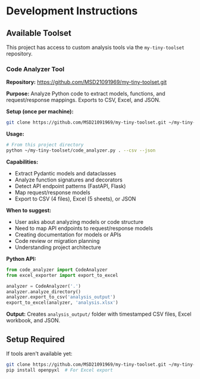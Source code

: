 # Development Instructions

## Available Toolset

This project has access to custom analysis tools via the `my-tiny-toolset` repository.

### Code Analyzer Tool

**Repository:** https://github.com/MSD21091969/my-tiny-toolset.git

**Purpose:** Analyze Python code to extract models, functions, and request/response mappings. Exports to CSV, Excel, and JSON.

**Setup (once per machine):**
```bash
git clone https://github.com/MSD21091969/my-tiny-toolset.git ~/my-tiny-toolset
```

**Usage:**
```bash
# From this project directory
python ~/my-tiny-toolset/code_analyzer.py . --csv --json
```

**Capabilities:**
- Extract Pydantic models and dataclasses
- Analyze function signatures and decorators
- Detect API endpoint patterns (FastAPI, Flask)
- Map request/response models
- Export to CSV (4 files), Excel (5 sheets), or JSON

**When to suggest:**
- User asks about analyzing models or code structure
- Need to map API endpoints to request/response models
- Creating documentation for models or APIs
- Code review or migration planning
- Understanding project architecture

**Python API:**
```python
from code_analyzer import CodeAnalyzer
from excel_exporter import export_to_excel

analyzer = CodeAnalyzer('.')
analyzer.analyze_directory()
analyzer.export_to_csv('analysis_output')
export_to_excel(analyzer, 'analysis.xlsx')
```

**Output:** Creates `analysis_output/` folder with timestamped CSV files, Excel workbook, and JSON.

## Setup Required

If tools aren't available yet:
```bash
git clone https://github.com/MSD21091969/my-tiny-toolset.git ~/my-tiny-toolset
pip install openpyxl  # For Excel export
```
